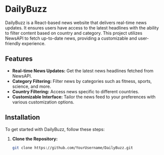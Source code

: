 # DailyBuzz

DailyBuzz is a React-based news website that delivers real-time news updates. It ensures users have access to the latest headlines with the ability to filter content based on country and category. This project utilizes NewsAPI to fetch up-to-date news, providing a customizable and user-friendly experience.

## Features

- **Real-time News Updates:** Get the latest news headlines fetched from NewsAPI.
- **Category Filtering:** Filter news by categories such as fitness, sports, science, and more.
- **Country Filtering:** Access news specific to different countries.
- **Customizable Interface:** Tailor the news feed to your preferences with various customization options.

## Installation

To get started with DailyBuzz, follow these steps:

1. **Clone the Repository:**
   ```bash
   git clone https://github.com/YourUsername/DailyBuzz.git
